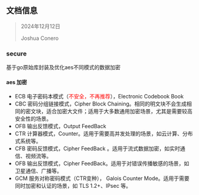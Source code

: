 ## 文档信息

> 2024年12月12日 
>
> Joshua Conero









### secure

基于go原始库封装及优化aes不同模式的数据加密

#### aes 加密

- ECB       电子密码本模式（<span style="color:red;">不安全，不再推荐</span>），Electronic Codebook Book
- CBC      密码分组链接模式，Cipher Block Chaining。相同的明文块不会生成相同的密文块，适合加密大文件；适用于大多数通用加密场景，尤其是需要较高安全性的场景。
- OFB      输出反馈模式，Output FeedBack
- CTR       计算器模式，Counter。适用于需要高并发处理的场景，如云计算、分布式系统等。
- CFB        密码反馈模式，Cipher FeedBack 。适用于流式数据加密，如实时通信、视频流等。
- OFB        输出反馈模式，Cipher FeedBack。适用于对错误传播敏感的场景，如卫星通信、广播等。
- GCM       服务对称密码模式（CTR变种）， Galois Counter Mode。适用于需要同时加密和认证的场景，如 TLS 1.2+、IPsec 等。



​	

